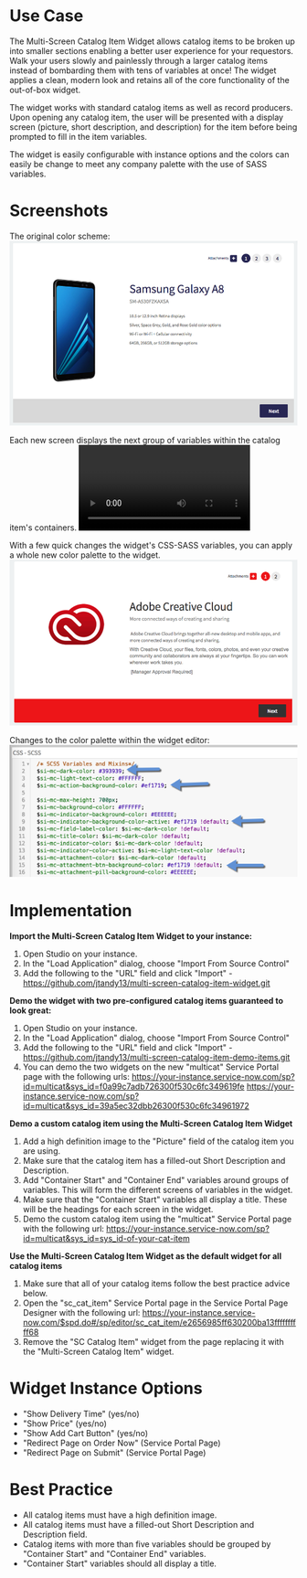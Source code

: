 # Use Case
The Multi-Screen Catalog Item Widget allows catalog items to be broken up into smaller sections enabling a better user experience for your requestors. Walk your users slowly and painlessly through a larger catalog items instead of bombarding them with tens of variables at once! The widget applies a clean, modern look and retains all of the core functionality of the out-of-box widget.

The widget works with standard catalog items as well as record producers. Upon opening any catalog item, the user will be presented with a display screen (picture, short description, and description) for the item before being prompted to fill in the item variables.

The widget is easily configurable with instance options and the colors can easily be change to meet any company palette with the use of SASS variables. 

# Screenshots
The original color scheme:
<img src="main-screen-blue.png">

Each new screen displays the next group of variables within the catalog item's containers.
![](demo.mp4)

With a few quick changes the widget's CSS-SASS variables, you can apply a whole new color palette to the widget.
<img src="main-screen-red.png">

Changes to the color palette within the widget editor:
<img src="sass-variable-changes.png">

# Implementation
**Import the Multi-Screen Catalog Item Widget to your instance:**
1. Open Studio on your instance.
2. In the "Load Application" dialog, choose "Import From Source Control"
3. Add the following to the "URL" field and click "Import" - https://github.com/jtandy13/multi-screen-catalog-item-widget.git

**Demo the widget with two pre-configured catalog items guaranteed to look great:**
1. Open Studio on your instance.
2. In the "Load Application" dialog, choose "Import From Source Control"
3. Add the following to the "URL" field and click "Import" - https://github.com/jtandy13/multi-screen-catalog-item-demo-items.git
4. You can demo the two widgets on the new "multicat" Service Portal page with the following urls:
https://your-instance.service-now.com/sp?id=multicat&sys_id=f0a99c7adb726300f530c6fc349619fe
https://your-instance.service-now.com/sp?id=multicat&sys_id=39a5ec32dbb26300f530c6fc34961972

**Demo a custom catalog item using the Multi-Screen Catalog Item Widget**
1. Add a high definition image to the "Picture" field of the catalog item you are using.
2. Make sure that the catalog item has a filled-out Short Description and Description.
3. Add "Container Start" and "Container End" variables around groups of variables. This will form the different screens of variables in the widget. 
4. Make sure that the "Container Start" variables all display a title. These will be the headings for each screen in the widget.
5. Demo the custom catalog item using the "multicat" Service Portal page with the following url:
https://your-instance.service-now.com/sp?id=multicat&sys_id=sys_id-of-your-cat-item

**Use the Multi-Screen Catalog Item Widget as the default widget for all catalog items**
1. Make sure that all of your catalog items follow the best practice advice below.
2. Open the "sc_cat_item" Service Portal page in the Service Portal Page Designer with the following url: https://your-instance.service-now.com/$spd.do#/sp/editor/sc_cat_item/e2656985ff630200ba13ffffffffff68
3. Remove the "SC Catalog Item" widget from the page replacing it with the "Multi-Screen Catalog Item" widget.

# Widget Instance Options
- "Show Delivery Time" (yes/no)
- "Show Price" (yes/no)
- "Show Add Cart Button" (yes/no)
- "Redirect Page on Order Now" (Service Portal Page)
- "Redirect Page on Submit" (Service Portal Page)

# Best Practice
- All catalog items must have a high definition image.
- All catalog items must have a filled-out Short Description and Description field.
- Catalog items with more than five variables should be grouped by "Container Start" and "Container End" variables.
- "Container Start" variables should all display a title.
